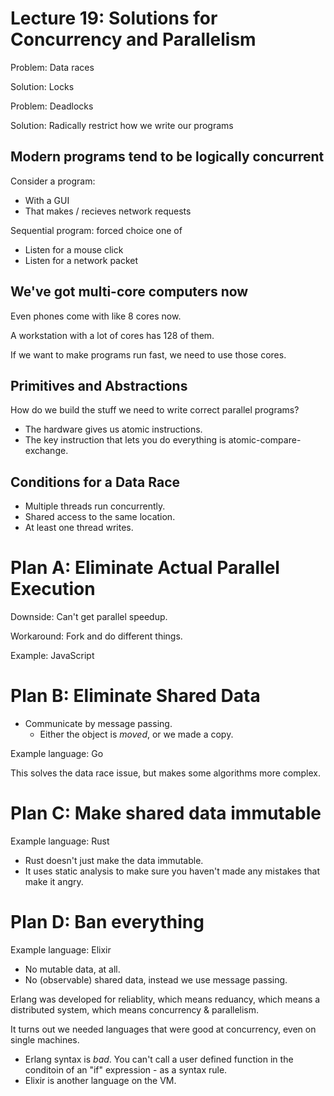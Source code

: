 
# Lecture 19: Solutions for Concurrency and Parallelism

Problem: Data races

Solution: Locks

Problem: Deadlocks

Solution: Radically restrict how we write our programs


## Modern programs tend to be logically concurrent

Consider a program:

 - With a GUI
 - That makes / recieves network requests

Sequential program: forced choice one of

 - Listen for a mouse click
 - Listen for a network packet

## We've got multi-core computers now

Even phones come with like 8 cores now.

A workstation with a lot of cores has 128 of them.

If we want to make programs run fast, we need to use those cores.

## Primitives and Abstractions

How do we build the stuff we need to write correct parallel programs?

 - The hardware gives us atomic instructions.
 - The key instruction that lets you do everything
   is atomic-compare-exchange.

## Conditions for a Data Race

 - Multiple threads run concurrently.
 - Shared access to the same location.
 - At least one thread writes.

# Plan A: Eliminate Actual Parallel Execution

Downside: Can't get parallel speedup.

Workaround: Fork and do different things.

Example: JavaScript

# Plan B: Eliminate Shared Data

 * Communicate by message passing.
   - Either the object is *moved*, or we made a copy.

Example language: Go

This solves the data race issue, but makes some algorithms
more complex.


# Plan C: Make shared data immutable

Example language: Rust

 - Rust doesn't just make the data immutable.
 - It uses static analysis to make sure you haven't made any mistakes
   that make it angry.


# Plan D: Ban everything

Example language: Elixir

 - No mutable data, at all.
 - No (observable) shared data, instead we use message passing.

Erlang was developed for reliablity, which means reduancy, which means
a distributed system, which means concurrency & parallelism.

It turns out we needed languages that were good at concurrency, even on single
machines.

 - Erlang syntax is *bad*. You can't call a user defined function in the
   conditoin of an "if" expression - as a syntax rule.
 - Elixir is another language on the VM.



